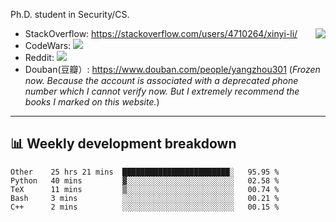 Ph.D. student in Security/CS.

<img align="right" src="https://github-readme-stats.vercel.app/api?username=li-xin-yi&count_private=true&show_icons=true&hide_title=true&theme=tokyonight" />

- StackOverflow: https://stackoverflow.com/users/4710264/xinyi-li/
- CodeWars: [![](https://www.codewars.com/users/xy-li/badges/micro)](https://www.codewars.com/users/xy-li/)
- Reddit: [![](https://img.shields.io/reddit/user-karma/combined/xy-li?style=social)](https://www.reddit.com/user/xy-li/)
- Douban(豆瓣）: https://www.douban.com/people/yangzhou301  (*Frozen now. Because the account is associated with a deprecated phone number which I cannot verify now. But I extremely recommend the books I marked on this website.*)

---

## 📊 Weekly development breakdown

<!--START_SECTION:waka-->
```text
Other    25 hrs 21 mins  ████████████████████████░   95.95 % 
Python   40 mins         ▓░░░░░░░░░░░░░░░░░░░░░░░░   02.58 % 
TeX      11 mins         ▒░░░░░░░░░░░░░░░░░░░░░░░░   00.74 % 
Bash     3 mins          ░░░░░░░░░░░░░░░░░░░░░░░░░   00.21 % 
C++      2 mins          ░░░░░░░░░░░░░░░░░░░░░░░░░   00.15 % 
```
<!--END_SECTION:waka-->
